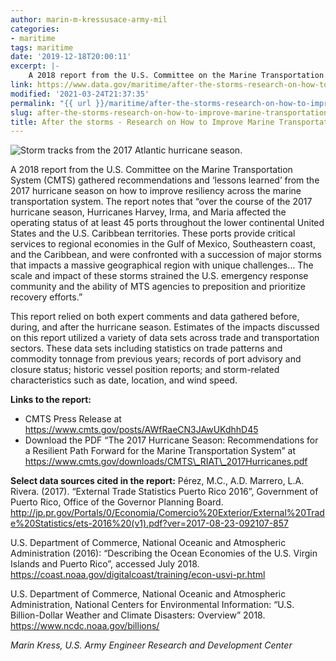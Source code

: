 ```yaml
---
author: marin-m-kressusace-army-mil
categories:
- maritime
tags: maritime
date: '2019-12-18T20:00:11'
excerpt: |-
    A 2018 report from the U.S. Committee on the Marine Transportation System (CMTS) gathered recommendations and ‘lessons learned’ from the 2017 hurricane season on how to improve resiliency across the marine transportation system. The report notes that “over the course…
link: https://www.data.gov/maritime/after-the-storms-research-on-how-to-improve-marine-transportation-system-resilience-after-the-2017-hurricane-season/
modified: '2021-03-24T21:37:35'
permalink: "{{ url }}/maritime/after-the-storms-research-on-how-to-improve-marine-transportation-system-resilience-after-the-2017-hurricane-season/"
slug: after-the-storms-research-on-how-to-improve-marine-transportation-system-resilience-after-the-2017-hurricane-season
title: After the storms - Research on How to Improve Marine Transportation System Resilience after the 2017 Hurricane Season
---
```


![Storm tracks from the 2017 Atlantic hurricane season.](https://s3-us-gov-west-1.amazonaws.com/cg-0817d6e3-93c4-4de8-8b32-da6919464e61/2017-hurricane-season_figure-cmts-300x300.jpg)

A 2018 report from the U.S. Committee on the Marine Transportation System (CMTS) gathered recommendations and ‘lessons learned’ from the 2017 hurricane season on how to improve resiliency across the marine transportation system. The report notes that “over the course of the 2017 hurricane season, Hurricanes Harvey, Irma, and Maria affected the operating status of at least 45 ports throughout the lower continental United States and the U.S. Caribbean territories. These ports provide critical services to regional economies in the Gulf of Mexico, Southeastern coast, and the Caribbean, and were confronted with a succession of major storms that impacts a massive geographical region with unique challenges… The scale and impact of these storms strained the U.S. emergency response community and the ability of MTS agencies to preposition and prioritize recovery efforts.”

This report relied on both expert comments and data gathered before, during, and after the hurricane season. Estimates of the impacts discussed on this report utilized a variety of data sets across trade and transportation sectors. These data sets including statistics on trade patterns and commodity tonnage from previous years; records of port advisory and closure status; historic vessel position reports; and storm-related characteristics such as date, location, and wind speed.

__Links to the report:__
- CMTS Press Release at https://www.cmts.gov/posts/AWfRaeCN3JAwUKdhhD45
- Download the PDF “The 2017 Hurricane Season: Recommendations for a Resilient Path Forward for the Marine Transportation System” at https://www.cmts.gov/downloads/CMTS\_RIAT\_2017Hurricanes.pdf

__Select data sources cited in the report:__
Pérez, M.C., A.D. Marrero, L.A. Rivera. (2017). “External Trade Statistics Puerto Rico 2016”, Government of Puerto Rico, Office of the Governor Planning Board. http://jp.pr.gov/Portals/0/Economia/Comercio%20Exterior/External%20Trade%20Statistics/ets-2016%20(v1).pdf?ver=2017-08-23-092107-857

U.S. Department of Commerce, National Oceanic and Atmospheric Administration (2016): “Describing the Ocean Economies of the U.S. Virgin Islands and Puerto Rico”, accessed July 2018. https://coast.noaa.gov/digitalcoast/training/econ-usvi-pr.html

U.S. Department of Commerce, National Oceanic and Atmospheric Administration, National Centers for Environmental Information: “U.S. Billion-Dollar Weather and Climate Disasters: Overview” 2018. https://www.ncdc.noaa.gov/billions/

_Marin Kress, U.S. Army Engineer Research and Development Center_



